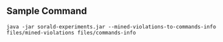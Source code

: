 ## Sample Command
```
java -jar sorald-experiments.jar --mined-violations-to-commands-info files/mined-violations files/commands-info
```